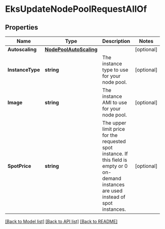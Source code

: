 # EksUpdateNodePoolRequestAllOf

## Properties

Name | Type | Description | Notes
------------ | ------------- | ------------- | -------------
**Autoscaling** | [**NodePoolAutoScaling**](NodePoolAutoScaling.md) |  | [optional] 
**InstanceType** | **string** | The instance type to use for your node pool. | [optional] 
**Image** | **string** | The instance AMI to use for your node pool. | [optional] 
**SpotPrice** | **string** | The upper limit price for the requested spot instance. If this field is empty or 0 on-demand instances are used instead of spot instances. | [optional] 

[[Back to Model list]](../README.md#documentation-for-models) [[Back to API list]](../README.md#documentation-for-api-endpoints) [[Back to README]](../README.md)


